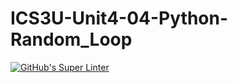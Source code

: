 # ICS3U-Unit4-04-Python-Random_Loop

[![GitHub's Super Linter](https://github.com/Rodas-Nega1/ICS3U-Unit4-04-Python-Random_Loop/workflows/GitHub's%20Super%20Linter/badge.svg)](https://github.com/Rodas-Nega1/ICS3U-Unit4-04-Python-Random_Loop/actions)
